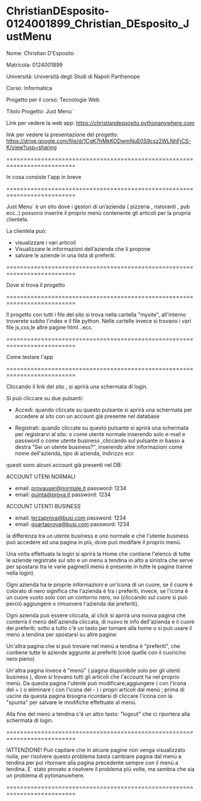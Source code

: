 # ChristianDEsposito-0124001899_Christian_DEsposito_JustMenu
Nome: Christian D'Esposito

Matricola: 0124001899

Università: Università degli Studi di Napoli Parthenope

Corso: Informatica

Progetto per il corso: Tecnologie Web

Titolo Progetto: Just Menu` 

Link per vedere la web app: https://christiandesposito.pythonanywhere.com

link per vedere la presentazione del progetto: https://drive.google.com/file/d/1CgK7hMkKODwmNuE0S9csz2WLNhFjCS-K/view?usp=sharing

==========================================================================

In cosa consiste l'app in breve

==========================================================================

Just Menu` è un sito dove i gestori di un’azienda ( pizzeria , ristoranti , pub ecc..) possono inserire il proprio menù contenente gli articoli per la propria clientela. 

La clientela può: 

- visualizzare i vari articoli 
- Visualizzare le informazioni dell’azienda che li propone 
- salvare le aziende in una lista di preferiti.

==========================================================================

Dove si trova il progetto

==========================================================================

Il progetto con tutti i file del sito si trova nella cartella "mysite", all'interno troverete subito l'index e il file python. Nelle cartelle invece si trovano i vari file js,css,le altre pagine html...ecc.

==========================================================================

Come testare l'app

==========================================================================

Cliccando il link del sito , si aprirà una schermata di login.

Si può cliccare su due pulsanti:

- Accedi: quando cliccate su questo pulsante si aprirà una schermata per accedere al sito con un account già presente nel database

- Registrati: quando cliccate su questo pulsante si aprirà una schermata per registrarvi al sito: o come utente normale inserendo solo e-mail e password o come utente business ,cliccando sul pulsante in basso a destra "Sei un utente business?", inserendo altre informazioni come nome dell'azienda, tipo di azienda, indirizzo ecc

questi sono alcuni account già presenti nel DB:

ACCOUNT UTENI NORMALI
- email: provauser@normale.it   password: 1234
- email: quinta@prova.it        password: 1234

ACCOUNT UTENTI BUSINESS
- email: terzaprova@busi.com    password: 1234
- email: quartaprova@busi.com   password: 1234

la differenza tra un utente business e uno normale e che l'utente business può accedere ad una pagina in più, dove può modifare il proprio menù.  

Una volta effettuata la login si aprirà la Home che contiene l'elenco di tutte le aziende registrate sul sito e un menù a tendina in alto a sinistra che serve per spostarsi tra le varie pagine(Il menù è presente in tutte le pagine tranne nella login).

Ogni azienda ha le proprie informazioni e un'icona di un cuore, se il cuore è colorato di nero significa che l'azienda è tra i preferiti, invece, se l'icona è un cuore vuoto solo con un contorno nero, no (cliccando sul cuore si può perciò aggiungere o rimuovere l'azienda dai preferiti).

Ogni azienda può essere cliccata, al click si aprirà una nuova pagina che conterrà il menù dell'azienda cliccata, di nuovo le info dell'azienda e il cuore dei preferiti; sotto a tutto c'è un tasto per tornare alla home o si può usare il menù a tendina per spostarsi su altre pagine.

Un'altra pagina che si può trovare nel menù a tendina è "preferiti", che contiene tutte le aziende aggiunte ai preferiti (cioè quelle con il cuoricino nero pieno)

Un'altra pagina invece è "menù" ( pagina disponibile solo per gli utenti business ), dove si trovano tutti gli articoli che l'account ha nel proprio menù. Da questa pagina l'utente può modificare,aggiungere ( con l'icona del + ) o eliminare ( con l'icona del - ) i propri articoli dal menù ; prima di uscire da questa pagina bisogna ricordarsi di cliccare l'icona con la "spunta" per salvare le modifiche effettuate al menù.

Alla fine del menù a tendina c'è un altro tasto: "logout" che ci riportera alla schermata di login. 

==========================================================================

!ATTENZIONE! Può capitare che in alcune pagine non venga visualizzato nulla, per risolvere questo problema basta cambiare pagina dal menù a tendina per poi ritornare alla pagina precedente sempre con il menù a tendina. E` stato provato a risolvere il problema più volte, ma sembra che sia un problema di pytonanuwhere.

==========================================================================
